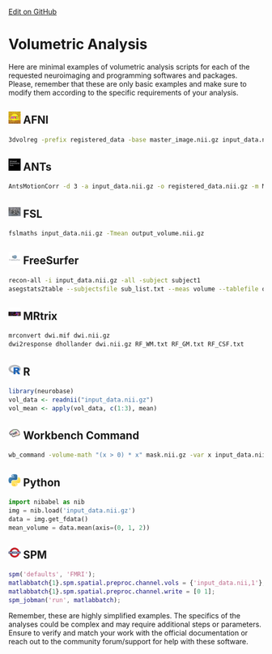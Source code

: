 [Edit on GitHub](https://github.com/childmindresearch/NeuRosetta/edit/main/src/structural_analysis/volumetric_analysis.md)
# Volumetric Analysis

Here are minimal examples of volumetric analysis scripts for each of the requested neuroimaging and programming softwares and packages. Please, remember that these are only basic examples and make sure to modify them according to the specific requirements of your analysis.

## <img src="../icons/afni.png" height="24px" /> AFNI
```bash
3dvolreg -prefix registered_data -base master_image.nii.gz input_data.nii.gz
```
## <img src="../icons/ants.png" height="24px" /> ANTs
```bash
AntsMotionCorr -d 3 -a input_data.nii.gz -o registered_data.nii.gz -m MI[background.nii.gz, input_data.nii.gz, 1, 32]
```
## <img src="../icons/fsl.png" height="24px" /> FSL
```bash
fslmaths input_data.nii.gz -Tmean output_volume.nii.gz
```
## <img src="../icons/freesurfer.png" height="24px" /> FreeSurfer
```bash
recon-all -i input_data.nii.gz -all -subject subject1
asegstats2table --subjectsfile sub_list.txt --meas volume --tablefile output_table.txt
```
## <img src="../icons/mrtrix.png" height="24px" /> MRtrix
```bash
mrconvert dwi.mif dwi.nii.gz
dwi2response dhollander dwi.nii.gz RF_WM.txt RF_GM.txt RF_CSF.txt
```
## <img src="../icons/r.png" height="24px" /> R
```R
library(neurobase)
vol_data <- readnii("input_data.nii.gz")
vol_mean <- apply(vol_data, c(1:3), mean)
```
## <img src="../icons/workbench_command.png" height="24px" /> Workbench Command
```bash
wb_command -volume-math "(x > 0) * x" mask.nii.gz -var x input_data.nii.gz
```
## <img src="../icons/python.png" height="24px" /> Python
```python
import nibabel as nib
img = nib.load('input_data.nii.gz')
data = img.get_fdata()
mean_volume = data.mean(axis=(0, 1, 2))
```
## <img src="../icons/spm.png" height="24px" /> SPM
```MATLAB
spm('defaults', 'FMRI');
matlabbatch{1}.spm.spatial.preproc.channel.vols = {'input_data.nii,1'};
matlabbatch{1}.spm.spatial.preproc.channel.write = [0 1];
spm_jobman('run', matlabbatch);
```
Remember, these are highly simplified examples. The specifics of the analyses could be complex and may require additional steps or parameters. Ensure to verify and match your work with the official documentation or reach out to the community forum/support for help with these software.